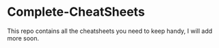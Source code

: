 # Complete-CheatSheets
This repo contains all the cheatsheets you need to keep handy, I will add more soon.
